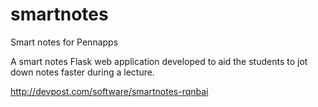 # smartnotes
Smart notes for Pennapps

A smart notes Flask web application developed to aid the students to jot down notes faster during a lecture.

http://devpost.com/software/smartnotes-rqnbai
